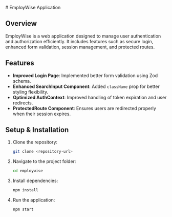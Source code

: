 
 
 # EmployWise Application

## Overview
EmployWise is a web application designed to manage user authentication and authorization efficiently. It includes features such as secure login, enhanced form validation, session management, and protected routes.

## Features
- **Improved Login Page**: Implemented better form validation using Zod schema.
- **Enhanced SearchInput Component**: Added `className` prop for better styling flexibility.
- **Optimized AuthContext**: Improved handling of token expiration and user redirects.
- **ProtectedRoute Component**: Ensures users are redirected properly when their session expires.

## Setup & Installation
1. Clone the repository:
   ```sh
   git clone <repository-url>
   ```
2. Navigate to the project folder:
   ```sh
   cd employwise
   ```
3. Install dependencies:
   ```sh
   npm install
   ```
4. Run the application:
   ```sh
   npm start
   ```

